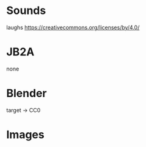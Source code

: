 # Sounds
laughs https://creativecommons.org/licenses/by/4.0/

# JB2A
none

# Blender
target -> CC0

# Images
